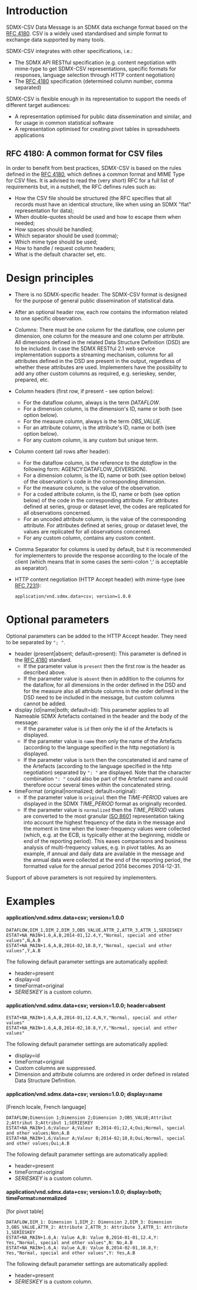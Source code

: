 # Introduction

SDMX-CSV Data Message is an SDMX data exchange format based on the [RFC 4180](https://tools.ietf.org/html/rfc4180). CSV is a widely used standardised and simple format to exchange data supported by many tools.

SDMX-CSV integrates with other specifications, i.e.: 
- The SDMX API RESTful specification (e.g. content negotiation with mime-type to get SDMX-CSV representations, specific formats for responses, language selection through HTTP content negotiation)
- The [RFC 4180](https://tools.ietf.org/html/rfc4180) specification (determined column number, comma separated)

SDMX-CSV is flexible enough in its representation to support the needs of different target audiences:
- A representation optimised for public data dissemination and similar, and for usage in common statistical software
- A representation optimised for creating pivot tables in spreadsheets applications

##	RFC 4180: A common format for CSV files
In order to benefit from best practices, SDMX-CSV is based on the rules defined in the [RFC 4180](https://tools.ietf.org/html/rfc4180), which defines a common format and MIME Type for CSV files. It is advised to read the (very short) RFC for a full list of requirements but, in a nutshell, the RFC defines rules such as:
- How the CSV file should be structured (the RFC specifies that all records must have an identical structure, like when using an SDMX "flat" representation for data);
- When double-quotes should be used and how to escape them when needed;
- How spaces should be handled;
- Which separator should be used (comma);
- Which mime type should be used;
- How to handle / request column headers;
- What is the default character set, etc.

#	Design principles

- There is no SDMX-specific header. The SDMX-CSV format is designed for the purpose of general public dissemination of statistical data.
- After an optional header row, each row contains the information related to one specific observation. 
- Columns: There must be one column for the dataflow, one column per dimension, one column for the measure and one column per attribute. All dimensions defined in the related Data Structure Definition (DSD) are to be included. In case the SDMX RESTful 2.1 web service implementation supports a streaming mechanism, columns for all attributes defined in the DSD are present in the output, regardless of whether these attributes are used. Implementers have the possibility to add any other custom columns as required, e.g. serieskey, sender, prepared, etc.
- Column headers (first row, if present - see option below): 
  - For the dataflow column, always is the term *DATAFLOW*.
  - For a dimension column, is the dimension's ID, name or both (see option below).
  - For the measure column, always is the term *OBS_VALUE*.
  - For an attribute column, is the attribute's ID, name or both (see option below).
  - For any custom column, is any custom but unique term.
- Column content (all rows after header):
  - For the dataflow column, is the reference to the *dataflow* in the following form: AGENCY:DATAFLOW_ID(VERSION).
  - For a dimension column, is the ID, name or both (see option below) of the observation's code in the corresponding dimension.
  - For the measure column, is the value of the observation.
  - For a coded attribute column, is the ID, name or both (see option below) of the code in the corresponding attribute. For attributes defined at series, group or dataset level, the codes are replicated for all observations concerned.
  - For an uncoded attribute column, is the value of the corresponding attribute. For attributes defined at series, group or dataset level, the values are replicated for all observations concerned.
  - For any custom column, contains any custom content.
- Comma Separator for columns is used by default, but it is recommended for implementers to provide the response according to the locale of the client (which means that in some cases the semi-colon ‘;’ is acceptable as separator).
- HTTP content negotiation (HTTP Accept header) with mime-type (see [RFC 7231](https://tools.ietf.org/html/rfc7231#section-5.3.2)):

      application/vnd.sdmx.data+csv; version=1.0.0
    
#	Optional parameters

Optional parameters can be added to the HTTP Accept header. They need to be separated by `"; "`.
- header (present|absent; default=present): This parameter is defined in the [RFC 4180](https://tools.ietf.org/html/rfc4180) standard.
  - If the parameter value is `present` then the first row is the header as described above. 
  - If the parameter value is `absent` then in addition to the columns for the dataflow, for all dimensions in the order defined in the DSD and for the measure also all attribute columns in the order defined in the DSD need to be included in the message, but custom columns cannot be added.
- display (id|name|both; default=id): This parameter applies to all Nameable SDMX Artefacts contained in the header and the body of the message: 
  - If the parameter value is `id` then only the id of the Artefacts is displayed.
  - If the parameter value is `name` then only the name of the Artefacts (according to the language specified in the http negotiation) is displayed.
  - If the parameter value is `both` then the concatenated id and name of the Artefacts (according to the language specified in the http negotiation) separated by `": "` are displayed. Note that the character combination `": "` could also be part of the Artefact name and could therefore occur several times within the concatenated string.
- timeFormat (original|normalized; default=original):
  - If the parameter value is `original` then the *TIME-PERIOD* values are displayed in the SDMX *TIME_PERIOD* format as originally recorded.
  - If the parameter value is `normalized` then the *TIME_PERIOD* values are converted to the most granular [ISO 8601](https://www.iso.org/iso-8601-date-and-time-format.html) representation taking into account the highest frequency of the data in the message and the moment in time when the lower-frequency values were collected (which, e.g. at the ECB, is typically either at the beginning, middle or end of the reporting period). This eases comparisons and business analysis of multi-frequency values, e.g. in pivot tables. As an example, if annual and daily data are available in the message and the annual data were collected at the end of the reporting period, the formatted value for the annual period 2014 becomes 2014-12-31.

Support of above parameters is not required by implementers.

# Examples

#### application/vnd.sdmx.data+csv; version=1.0.0

    DATAFLOW,DIM_1,DIM_2,DIM_3,OBS_VALUE,ATTR_2,ATTR_3,ATTR_1,SERIESKEY
    ESTAT+NA_MAIN+1.6,A,B,2014-01,12.4,Y,"Normal, special and other values",N,A.B
    ESTAT+NA_MAIN+1.6,A,B,2014-02,10.8,Y,"Normal, special and other values",Y,A.B

The following default parameter settings are automatically applied:
- header=present
- display=id
- timeFormat=original
- *SERIESKEY* is a custom column.

#### application/vnd.sdmx.data+csv; version=1.0.0; header=absent

    ESTAT+NA_MAIN+1.6,A,B,2014-01,12.4,N,Y,"Normal, special and other values"
    ESTAT+NA_MAIN+1.6,A,B,2014-02,10.8,Y,Y,"Normal, special and other values"

The following default parameter settings are automatically applied:
- display=id
- timeFormat=original
- Custom columns are suppressed.
- Dimension and attribute columns are ordered in order defined in related Data Structure Definition.

#### application/vnd.sdmx.data+csv; version=1.0.0; display=name
[French locale, French language]

    DATAFLOW;Dimension 1;Dimension 2;Dimension 3;OBS_VALUE;Attribut 2;Attribut 3;Attribut 1;SERIESKEY
    ESTAT+NA_MAIN+1.6;Valeur A;Valeur B;2014-01;12,4;Oui;Normal, special and other values;Non;A.B
    ESTAT+NA_MAIN+1.6;Valeur A;Valeur B;2014-02;10,8;Oui;Normal, special and other values;Oui;A.B

The following default parameter settings are automatically applied:
- header=present
- timeFormat=original
- *SERIESKEY* is a custom column.

#### application/vnd.sdmx.data+csv; version=1.0.0; display=both; timeFormat=normalized
[for pivot table]

    DATAFLOW,DIM_1: Dimension 1,DIM_2: Dimension 2,DIM_3: Dimension 3,OBS_VALUE,ATTR_2: Attribute 2,ATTR_3: Attribute 3,ATTR_1: Attribute 1,SERIESKEY
    ESTAT+NA_MAIN+1.6,A: Value A,B: Value B,2014-01-01,12.4,Y: Yes,"Normal, special and other values",N: No,A.B
    ESTAT+NA_MAIN+1.6,A: Value A,B: Value B,2014-02-01,10.8,Y: Yes,"Normal, special and other values",Y: Yes,A.B

The following default parameter settings are automatically applied:
- header=present
- *SERIESKEY* is a custom column.
